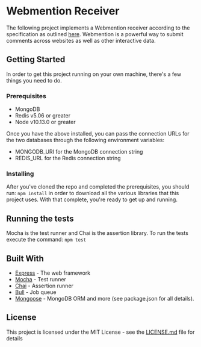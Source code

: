 # Webmention Receiver

The following project implements a Webmention receiver according to the specification as outlined [here](https://www.w3.org/TR/webmention/). Webmention is a powerful way to submit comments across websites as well as other interactive data.

## Getting Started

In order to get this project running on your own machine, there's a few things you need to do. 

### Prerequisites

- MongoDB
- Redis v5.06 or greater
- Node v10.13.0 or greater

Once you have the above installed, you can pass the connection URLs for the two databases through the following environment variables:
- MONGODB_URI for the MongoDB connection string
- REDIS_URL for the Redis connection string

### Installing

After you've cloned the repo and completed the prerequisites, you should run: ```npm install``` in order to download all the various libraries that this project uses. With that complete, you're ready to get up and running. 

## Running the tests

Mocha is the test runner and Chai is the assertion library. To run the tests execute the command:
```npm test```

## Built With

* [Express](https://expressjs.com/) - The web framework
* [Mocha](https://mochajs.org/) - Test runner
* [Chai](https://www.chaijs.com/) - Assertion runner
* [Bull](https://github.com/OptimalBits/bull) - Job queue
* [Mongoose](https://mongoosejs.com/) - MongoDB ORM
and more (see package.json for all details).
## License

This project is licensed under the MIT License - see the [LICENSE.md](LICENSE.md) file for details